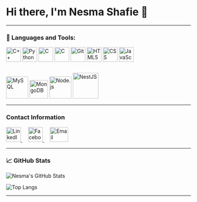 # Hi there, I'm Nesma Shafie 👋

---

### 🔧 Languages and Tools:

<p align="left">
  <img src="https://cdn.jsdelivr.net/gh/devicons/devicon/icons/cplusplus/cplusplus-original.svg" alt="C++" width="40" height="40"/>
  <img src="https://cdn.jsdelivr.net/gh/devicons/devicon/icons/python/python-original.svg" alt="Python" width="40" height="40"/>
  <img src="https://cdn.jsdelivr.net/gh/devicons/devicon/icons/c/c-original.svg" alt="C" width="40" height="40"/>
  <img src="https://cdn.jsdelivr.net/gh/devicons/devicon/icons/java/java-original.svg" alt="C" width="40" height="40"/>
  <img src="https://cdn.jsdelivr.net/gh/devicons/devicon/icons/git/git-original.svg" alt="Git" width="40" height="40"/>
  <img src="https://cdn.jsdelivr.net/gh/devicons/devicon/icons/html5/html5-original.svg" alt="HTML5" width="40" height="40"/>
  <img src="https://cdn.jsdelivr.net/gh/devicons/devicon/icons/css3/css3-original.svg" alt="CSS" width="40" height="40"/>
  <img src="https://cdn.jsdelivr.net/gh/devicons/devicon/icons/javascript/javascript-original.svg" alt="JavaScript" width="40" height="40"/>
  <br><br>
  <img src="https://cdn.jsdelivr.net/gh/devicons/devicon/icons/mysql/mysql-plain-wordmark.svg" alt="MySQL" width="60" height="60"/>
  <img src="https://cdn.jsdelivr.net/gh/devicons/devicon/icons/mongodb/mongodb-plain-wordmark.svg" alt="MongoDB" width="50" height="50"/>
  <img src="https://cdn.jsdelivr.net/gh/devicons/devicon/icons/nodejs/nodejs-original-wordmark.svg" alt="Node.js" width="60" height="60"/>
  <img src="https://cdn.jsdelivr.net/gh/devicons/devicon/icons/nestjs/nestjs-original-wordmark.svg" alt="NestJS" width="70" height="70" style="margin-top:10;"/>


</p>

---

### Contact Information

<p>

<a href="https://www.linkedin.com/in/nesma-abd-el-kader-ab4a602b1" target="_blank">
  <img src="https://encrypted-tbn0.gstatic.com/images?q=tbn:ANd9GcRokEYt0yyh6uNDKL8uksVLlhZ35laKNQgZ9g&s" alt="LinkedIn" width="40" height="40">
</a>
</a>&nbsp;&nbsp;&nbsp;
<a href="https://www.facebook.com/nesma.abdelkader.5" target="_blank">
  <img src="https://store-images.s-microsoft.com/image/apps.30645.9007199266245907.cb06f1f9-9154-408e-b4ef-d19f2325893b.ac3b465e-4384-42a8-9142-901c0405e1bc" alt="Facebook" width="40" height="40">
</a>
</a>&nbsp;&nbsp;&nbsp;
<a href="mailto:nesmashafie342@gmail.com" target="_blank">
  <img src="https://www.btic.ro/wp-content/uploads/2020/05/gmail.jpg" alt="Email" width="50" height="40">
</a>

</p>

---


### 📈 GitHub Stats

![Nesma's GitHub Stats](https://github-readme-stats.vercel.app/api?username=nesma-shafie&show_icons=true&theme=radical)

![Top Langs](https://github-readme-stats.vercel.app/api/top-langs/?username=nesma-shafie&layout=compact&theme=radical)

---

